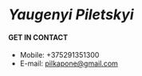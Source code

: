 # ***Yaugenyi Piletskyi***
#### GET IN CONTACT
* Mobile: +375291351300
* E-mail: pilkapone@gmail.com  